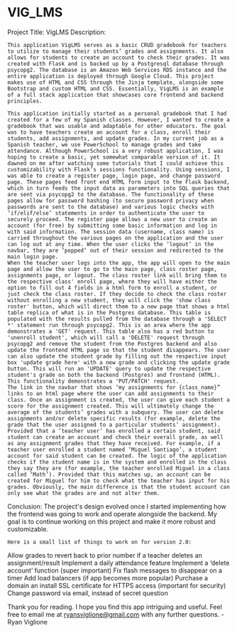 # VIG_LMS
Project Title: VigLMS
Description:

	This application VigLMS serves as a basic CRUD gradebook for teachers to utilize to manage their students’ grades and assignments. It also allows for students to create an account to check their grades. It was created with Flask and is backed up by a Postgresql database through psycopg2. The database is an Amazon Web Services RDS instance and the entire application is deployed through Google Cloud. This project makes use of HTML and CSS through the Jinja template, alongside some Bootstrap and custom HTML and CSS. Essentially, VigLMS is an example of a full stack application that showcases core frontend and backend principles.

	This application initially started as a personal gradebook that I had created for a few of my Spanish classes. However, I wanted to create a gradebook that was usable and adaptable for other educators. The goal was to have teachers create an account for a class, enroll their students, add assignments, and update grades. In my current job as a Spanish teacher, we use PowerSchool to manage grades and take attendance. Although PowerSchool is a very robust application, I was hoping to create a basic, yet somewhat comparable version of it. It dawned on me after watching some tutorials that I could achieve this customizability with Flask’s sessions functionality. Using sessions, I was able to create a register page, login page, and change password page. These pages feed front end HTML form input to the Flask backend, which in turn feeds the input data as parameters into SQL queries that are sent via psycopg2 to the database. The functionality of these pages allow for password hashing (to secure password privacy when passwords are sent to the database) and various logic checks with ‘if/elif/else’ statements in order to authenticate the user to securely proceed. The register page allows a new user to create an account (for free) by submitting some basic information and log in with said information. The session data (username, class name) is carried throughout the various pages on the application and the user can log out at any time. When the user clicks the ‘logout’ in the navbar, they are ‘popped’ out of their session and redirected to the main login page. 
	When the teacher user logs into the app, the app will open to the main page and allow the user to go to the main page, class roster page, assignments page, or logout. The class roster link will bring them to the respective class' enroll page, where they will have either the option to fill out 4 fields in a html form to enroll a student, or just check the class roster. If they decide to check the class roster without enrolling a new student, they will click the 'show class roster' button, which will direct them to a new page that shows a html table replica of what is in the Postgres database. This table is populated with the results pulled from the database through a 'SELECT *' statement run through psycopg2. This is an area where the app demonstrates a 'GET' request. This table also has a red button to 'unenroll student', which will call a 'DELETE' request through psycopg2 and remove the student from the Postgres backend and also update the frontend HTML page so that the student disappears. The user can also update the student grade by filling out the respective input box 'update grade here' with a new grade and clicking the update grade button. This will run an 'UPDATE' query to update the respective student's grade on both the backend (Postgres) and frontend (HTML). This functionality demonstrates a 'PUT/PATCH' request.
	The link in the navbar that shows ‘my assignments for {class_name}” links to an html page where the user can add assignments to their class. Once an assignment is created, the user can give each student a score for the assignment created. This will ultimately change the average of the students’ grades with a subquery. The user can delete assignments and/or delete specific results (for example, delete the grade that the user assigned to a particular students’ assignment). 
    Provided that a ‘teacher user’ has enrolled a certain student, said student can create an account and check their overall grade, as well as any assignment grades that they have received. For example, if a teacher user enrolled a student named ‘Miguel Santiago’, a student account for said student can be created. The logic of the application checks if the student name is in the system and enrolled in the class they say they are (for example, the teacher enrolled Miguel in a class called ‘Math’). Provided that this matches up, an account can be created for Miguel for him to check what the teacher has input for his grades. Obviously, the main difference is that the student account can only see what the grades are and not alter them.
Conclusion:
	The project's design evolved once I started implementing how the frontend was going to work and operate alongside the backend. My goal is to continue working on this project and make it more robust and customizable. 
	
	Here is a small list of things to work on for version 2.0:
	
Allow grades to revert back to prior number if a teacher deletes an assignment/result
Implement a daily attendance feature
Implement a ‘delete account’ function (super important)
Fix flash messages to disappear on a timer
Add load balancers (if app becomes more popular)
Purchase a domain an install SSL certificate for HTTPS access (important for security)
Change password via email, instead of secret question

Thank you for reading. I hope you find this app intriguing and useful. Feel free to email me at ryansviglione@gmail.com with any further questions.
-Ryan Viglione

